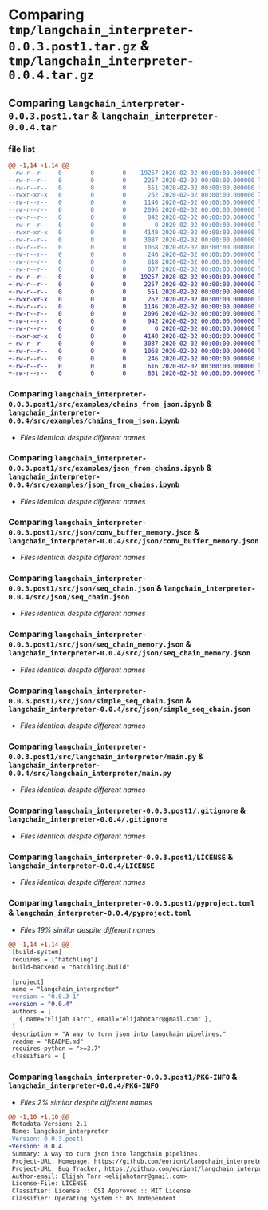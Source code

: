 # Comparing `tmp/langchain_interpreter-0.0.3.post1.tar.gz` & `tmp/langchain_interpreter-0.0.4.tar.gz`

## Comparing `langchain_interpreter-0.0.3.post1.tar` & `langchain_interpreter-0.0.4.tar`

### file list

```diff
@@ -1,14 +1,14 @@
--rw-r--r--   0        0        0    19257 2020-02-02 00:00:00.000000 langchain_interpreter-0.0.3.post1/src/examples/chains_from_json.ipynb
--rw-r--r--   0        0        0     2257 2020-02-02 00:00:00.000000 langchain_interpreter-0.0.3.post1/src/examples/json_from_chains.ipynb
--rw-r--r--   0        0        0      551 2020-02-02 00:00:00.000000 langchain_interpreter-0.0.3.post1/src/json/conv_buffer_memory.json
--rwxr-xr-x   0        0        0      262 2020-02-02 00:00:00.000000 langchain_interpreter-0.0.3.post1/src/json/llmchain.json
--rw-r--r--   0        0        0     1146 2020-02-02 00:00:00.000000 langchain_interpreter-0.0.3.post1/src/json/seq_chain.json
--rw-r--r--   0        0        0     2096 2020-02-02 00:00:00.000000 langchain_interpreter-0.0.3.post1/src/json/seq_chain_memory.json
--rw-r--r--   0        0        0      942 2020-02-02 00:00:00.000000 langchain_interpreter-0.0.3.post1/src/json/simple_seq_chain.json
--rw-r--r--   0        0        0        0 2020-02-02 00:00:00.000000 langchain_interpreter-0.0.3.post1/src/langchain_interpreter/__init__.py
--rwxr-xr-x   0        0        0     4140 2020-02-02 00:00:00.000000 langchain_interpreter-0.0.3.post1/src/langchain_interpreter/main.py
--rw-r--r--   0        0        0     3087 2020-02-02 00:00:00.000000 langchain_interpreter-0.0.3.post1/.gitignore
--rw-r--r--   0        0        0     1068 2020-02-02 00:00:00.000000 langchain_interpreter-0.0.3.post1/LICENSE
--rw-r--r--   0        0        0      246 2020-02-02 00:00:00.000000 langchain_interpreter-0.0.3.post1/README.md
--rw-r--r--   0        0        0      618 2020-02-02 00:00:00.000000 langchain_interpreter-0.0.3.post1/pyproject.toml
--rw-r--r--   0        0        0      807 2020-02-02 00:00:00.000000 langchain_interpreter-0.0.3.post1/PKG-INFO
+-rw-r--r--   0        0        0    19257 2020-02-02 00:00:00.000000 langchain_interpreter-0.0.4/src/examples/chains_from_json.ipynb
+-rw-r--r--   0        0        0     2257 2020-02-02 00:00:00.000000 langchain_interpreter-0.0.4/src/examples/json_from_chains.ipynb
+-rw-r--r--   0        0        0      551 2020-02-02 00:00:00.000000 langchain_interpreter-0.0.4/src/json/conv_buffer_memory.json
+-rwxr-xr-x   0        0        0      262 2020-02-02 00:00:00.000000 langchain_interpreter-0.0.4/src/json/llmchain.json
+-rw-r--r--   0        0        0     1146 2020-02-02 00:00:00.000000 langchain_interpreter-0.0.4/src/json/seq_chain.json
+-rw-r--r--   0        0        0     2096 2020-02-02 00:00:00.000000 langchain_interpreter-0.0.4/src/json/seq_chain_memory.json
+-rw-r--r--   0        0        0      942 2020-02-02 00:00:00.000000 langchain_interpreter-0.0.4/src/json/simple_seq_chain.json
+-rw-r--r--   0        0        0        0 2020-02-02 00:00:00.000000 langchain_interpreter-0.0.4/src/langchain_interpreter/__init__.py
+-rwxr-xr-x   0        0        0     4140 2020-02-02 00:00:00.000000 langchain_interpreter-0.0.4/src/langchain_interpreter/main.py
+-rw-r--r--   0        0        0     3087 2020-02-02 00:00:00.000000 langchain_interpreter-0.0.4/.gitignore
+-rw-r--r--   0        0        0     1068 2020-02-02 00:00:00.000000 langchain_interpreter-0.0.4/LICENSE
+-rw-r--r--   0        0        0      246 2020-02-02 00:00:00.000000 langchain_interpreter-0.0.4/README.md
+-rw-r--r--   0        0        0      616 2020-02-02 00:00:00.000000 langchain_interpreter-0.0.4/pyproject.toml
+-rw-r--r--   0        0        0      801 2020-02-02 00:00:00.000000 langchain_interpreter-0.0.4/PKG-INFO
```

### Comparing `langchain_interpreter-0.0.3.post1/src/examples/chains_from_json.ipynb` & `langchain_interpreter-0.0.4/src/examples/chains_from_json.ipynb`

 * *Files identical despite different names*

### Comparing `langchain_interpreter-0.0.3.post1/src/examples/json_from_chains.ipynb` & `langchain_interpreter-0.0.4/src/examples/json_from_chains.ipynb`

 * *Files identical despite different names*

### Comparing `langchain_interpreter-0.0.3.post1/src/json/conv_buffer_memory.json` & `langchain_interpreter-0.0.4/src/json/conv_buffer_memory.json`

 * *Files identical despite different names*

### Comparing `langchain_interpreter-0.0.3.post1/src/json/seq_chain.json` & `langchain_interpreter-0.0.4/src/json/seq_chain.json`

 * *Files identical despite different names*

### Comparing `langchain_interpreter-0.0.3.post1/src/json/seq_chain_memory.json` & `langchain_interpreter-0.0.4/src/json/seq_chain_memory.json`

 * *Files identical despite different names*

### Comparing `langchain_interpreter-0.0.3.post1/src/json/simple_seq_chain.json` & `langchain_interpreter-0.0.4/src/json/simple_seq_chain.json`

 * *Files identical despite different names*

### Comparing `langchain_interpreter-0.0.3.post1/src/langchain_interpreter/main.py` & `langchain_interpreter-0.0.4/src/langchain_interpreter/main.py`

 * *Files identical despite different names*

### Comparing `langchain_interpreter-0.0.3.post1/.gitignore` & `langchain_interpreter-0.0.4/.gitignore`

 * *Files identical despite different names*

### Comparing `langchain_interpreter-0.0.3.post1/LICENSE` & `langchain_interpreter-0.0.4/LICENSE`

 * *Files identical despite different names*

### Comparing `langchain_interpreter-0.0.3.post1/pyproject.toml` & `langchain_interpreter-0.0.4/pyproject.toml`

 * *Files 19% similar despite different names*

```diff
@@ -1,14 +1,14 @@
 [build-system]
 requires = ["hatchling"]
 build-backend = "hatchling.build"
 
 [project]
 name = "langchain_interpreter"
-version = "0.0.3-1"
+version = "0.0.4"
 authors = [
   { name="Elijah Tarr", email="elijahotarr@gmail.com" },
 ]
 description = "A way to turn json into langchain pipelines."
 readme = "README.md"
 requires-python = ">=3.7"
 classifiers = [
```

### Comparing `langchain_interpreter-0.0.3.post1/PKG-INFO` & `langchain_interpreter-0.0.4/PKG-INFO`

 * *Files 2% similar despite different names*

```diff
@@ -1,10 +1,10 @@
 Metadata-Version: 2.1
 Name: langchain_interpreter
-Version: 0.0.3.post1
+Version: 0.0.4
 Summary: A way to turn json into langchain pipelines.
 Project-URL: Homepage, https://github.com/eoriont/langchain_interpreter
 Project-URL: Bug Tracker, https://github.com/eoriont/langchain_interpreter/issues
 Author-email: Elijah Tarr <elijahotarr@gmail.com>
 License-File: LICENSE
 Classifier: License :: OSI Approved :: MIT License
 Classifier: Operating System :: OS Independent
```

